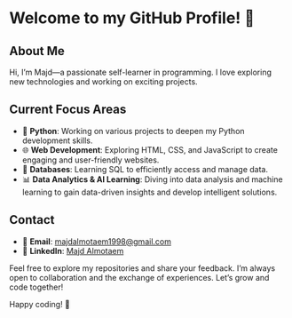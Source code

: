 # Welcome to my GitHub Profile! 👋

## About Me

Hi, I’m Majd—a passionate self-learner in programming. I love exploring new technologies and working on exciting projects.

## Current Focus Areas

- 🐍 **Python**: Working on various projects to deepen my Python development skills.  
- 🌐 **Web Development**: Exploring HTML, CSS, and JavaScript to create engaging and user-friendly websites.  
- 💾 **Databases**: Learning SQL to efficiently access and manage data.  
- 📊 **Data Analytics & AI Learning**: Diving into data analysis and machine learning to gain data-driven insights and develop intelligent solutions.  

## Contact

- 📧 **Email**: majdalmotaem1998@gmail.com  
- 💼 **LinkedIn**: [Majd Almotaem](https://www.linkedin.com/in/majd-almotaem-5105b4266/)  

Feel free to explore my repositories and share your feedback. I’m always open to collaboration and the exchange of experiences. Let’s grow and code together!

Happy coding! 🚀
